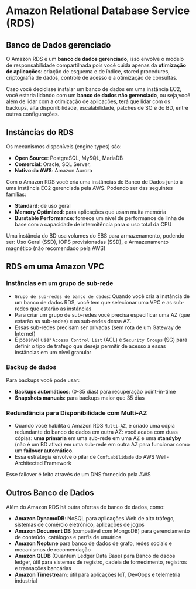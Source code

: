 # Amazon Relational Database Service (RDS)

## Banco de Dados gerenciado

O Amazon RDS é um **banco de dados gerenciado**, isso envolve o modelo de responsabilidade compartilhada pois você cuida apenas da **otimização de aplicações**: criação de esquema e de índice, stored procedures, criptografia de dados, controle de acesso e a otimização de consultas.

Caso você decidisse instalar um banco de dados em uma instância EC2, você estaria lidando com um **banco de dados não gerenciado**, ou seja,você além de lidar com a otimização de aplicações, terá que lidar com os backups, alta disponibilidade, escalabilidade, patches de SO e do BD, entre outras configurações.

## Instâncias do RDS

Os mecanismos disponíveis (engine types) são:

- **Open Source**: PostgreSQL, MySQL, MariaDB
- **Comercial**: Oracle, SQL Server,
- **Nativo da AWS**: Amazon Aurora

Com o Amazon RDS você cria uma instâncias de Banco de Dados junto à uma instância EC2 gerenciada pela AWS. Podendo ser das seguintes famílias:

- **Standard**: de uso geral
- **Memory Optimized**: para aplicações que usam muita memória
- **Burstable Performance**: fornece um nível de performance de linha de base com a capacidade de intermitência para o uso total da CPU

Uma instância do BD usa volumes do EBS para armazenamento, podendo ser: Uso Geral (SSD), IOPS provisionadas (SSD), e Armazenamento magnético (não recomendado pela AWS)

## RDS em uma Amazon VPC

### Instâncias em um grupo de sub-rede

- `Grupo de sub-redes de banco de dados`: Quando você cria a instância de um banco de dados RDS, você tem que selecionar uma VPC e as sub-redes que estarão as instâncias
- Para criar um grupo de sub-redes você precisa especificar uma AZ (que estarão as sub-redes) e as sub-redes dessa AZ.
- Essas sub-redes precisam ser privadas (sem rota de um Gateway de Internet)
- É possível usar `Access Control List` (ACL) e `Security Groups` (SG) para definir o tipo de trafego que deseja permitir de acesso à essas instâncias em um nível granular

### Backup de dados

Para backups você pode usar:

- **Backups automáticos**: (0-35 dias) para recuperação point-in-time
- **Snapshots manuais**: para backups maior que 35 dias

### Redundância para Disponibilidade com Multi-AZ

- Quando você habilita o Amazon RDS `Multi-AZ`, é criado uma cópia redundante do banco de dados em outra AZ: você acaba com duas cópias: **uma primária** em uma sub-rede em uma AZ e uma **standyby** (não é um BD ativo) em uma sub-rede em outra AZ para funcionar como um **failover automático**.
- Essa estratégia envolve o pilar de `Confiabilidade` do AWS Well-Architected Framework

Esse failover é feito através de um DNS fornecido pela AWS

## Outros Banco de Dados

Além do Amazon RDS há outra ofertas de banco de dados, como:

- **Amazon DynamoDB**: NoSQL para aplicações Web de alto tráfego, sistemas de comércio eletrônico, aplicações de jogos
- **Amazon Document DB** (compatível com MongoDB) para gerenciamento de conteúdo, catálogos e perfis de usuários
- **Amazon Neptune** para banco de dados de grafo, redes sociais e mecanismos de recomendação
- **Amazon QLDB** (Quantum Ledger Data Base) para Banco de dados ledger, útil para sistemas de registro, cadeia de fornecimento, registros e transações bancárias
- **Amazon Timestream**: útil para aplicações IoT, DevOops e telemetria industrial
